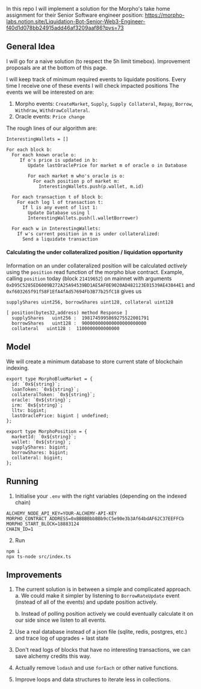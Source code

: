 In this repo I will implement a solution for the Morpho's take home assignment for their Senior Software engineer position:
https://morpho-labs.notion.site/Liquidation-Bot-Senior-Web3-Engineer-f40d1d078bb24915add46af3209aaf86?pvs=73

## General Idea

I will go for a naive solution (to respect the 5h limit timebox). Improvement proposals are at the bottom of this page.

I will keep track of minimum required events to liquidate positions. Every time I receive one of these events I will check impacted positions
The events we will be interested on are:

1. Morpho events: `CreateMarket`, `Supply`, `Supply Collateral`, `Repay`, `Borrow`, `Withdraw`, `WithdrawCollateral`.
2. Oracle events: `Price change`

The rough lines of our algorithm are:

```
InterestingWallets = []

For each block b:
  For each known oracle o:
     If o's price is updated in b:
        Update lastOraclePrice for market m of oracle o in Database

        For each market m who's oracle is o:
          For each position p of market m:
            InterestingWallets.push(p.wallet, m.id)

  For each transaction t of block b:
    For each log l of transaction t:
      If l is any event of list 1:
        Update Database using l
        InterestingWallets.push(l.walletBorrower)

  For each w in InterestingWallets:
    If w's current position in m is under collateralized:
      Send a liquidate transaction
```

#### Calculating the under collateralized position / liquidation opportunity

Information on an under collateralized position will be calculated _actively_ using the `position` read function of the morpho blue contract.
Example, calling `position` today (block `21419652`) on mainnet with arguments `0xD95C5285ED6009B272A25A94539BD1AE5AF0E9020AD482123E01539AE43844E1` and `0xf603265f91f58F1EfA4fAd57694Fb3B77b25fC18` gives us

```
supplyShares uint256, borrowShares uint128, collateral uint128

[ position(bytes32,address) method Response ]
  supplyShares   uint256 :  1981745995869275522001791
  borrowShares   uint128 :  900000000000000000000000
  collateral   uint128 :  1100000000000000
```

## Model

We will create a minimum database to store current state of blockchain indexing.

```
export type MorphoBlueMarket = {
  id: `0x${string}`;
  loanToken: `0x${string}`;
  collateralToken: `0x${string}`;
  oracle: `0x${string}`;
  irm: `0x${string}`;
  lltv: bigint;
  lastOraclePrice: bigint | undefined;
};

export type MorphoPosition = {
  marketId: `0x${string}`;
  wallet: `0x${string}`;
  supplyShares: bigint;
  borrowShares: bigint;
  collateral: bigint;
};
```

## Running

1. Initialise your `.env` with the right variables (depending on the indexed chain)

```
ALCHEMY_NODE_API_KEY=YOUR-ALCHEMY-API-KEY
MORPHO_CONTRACT_ADDRESS=0xBBBBBbbBBb9cC5e90e3b3Af64bdAF62C37EEFFCb
MORPHO_START_BLOCK=18883124
CHAIN_ID=1
```

2. Run

```
npm i
npx ts-node src/index.ts
```

## Improvements

1. The current solution is in between a simple and complicated approach.
   a. We could make it simpler by listening to `BorrowRateUpdate` event (instead of all of the events) and update position actively.

   b. Instead of polling position actively we could eventually calculate it on our side since we listen to all events.

2. Use a real database instead of a json file (sqlite, redis, postgres, etc.) and trace log of upgrades + last state
3. Don't read logs of blocks that have no interesting transactions, we can save alchemy credits this way.
4. Actually remove `lodash` and use `forEach` or other native functions.
5. Improve loops and data structures to iterate less in collections.

